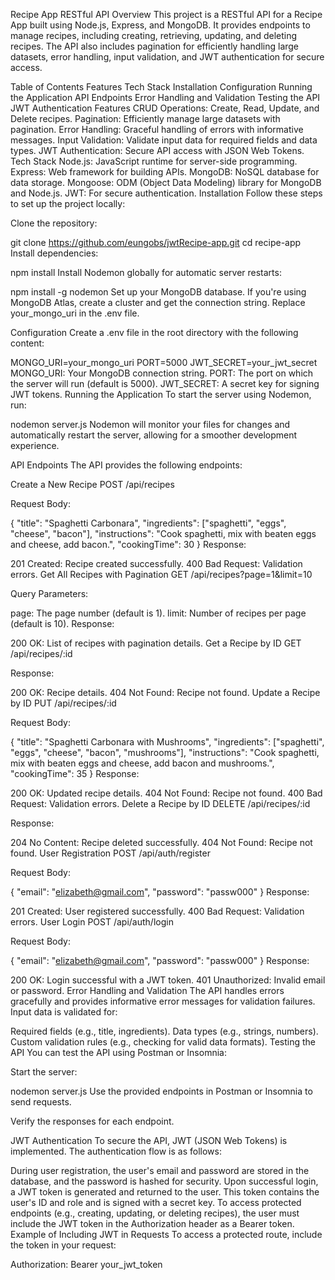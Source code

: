 Recipe App RESTful API
Overview
This project is a RESTful API for a Recipe App built using Node.js, Express, and MongoDB. It provides endpoints to manage recipes, including creating, retrieving, updating, and deleting recipes. The API also includes pagination for efficiently handling large datasets, error handling, input validation, and JWT authentication for secure access.

Table of Contents
Features
Tech Stack
Installation
Configuration
Running the Application
API Endpoints
Error Handling and Validation
Testing the API
JWT Authentication
Features
CRUD Operations: Create, Read, Update, and Delete recipes.
Pagination: Efficiently manage large datasets with pagination.
Error Handling: Graceful handling of errors with informative messages.
Input Validation: Validate input data for required fields and data types.
JWT Authentication: Secure API access with JSON Web Tokens.
Tech Stack
Node.js: JavaScript runtime for server-side programming.
Express: Web framework for building APIs.
MongoDB: NoSQL database for data storage.
Mongoose: ODM (Object Data Modeling) library for MongoDB and Node.js.
JWT: For secure authentication.
Installation
Follow these steps to set up the project locally:

Clone the repository:

git clone https://github.com/eungobs/jwtRecipe-app.git
cd recipe-app
Install dependencies:

npm install
Install Nodemon globally for automatic server restarts:

npm install -g nodemon
Set up your MongoDB database. If you're using MongoDB Atlas, create a cluster and get the connection string. Replace your_mongo_uri in the .env file.

Configuration
Create a .env file in the root directory with the following content:

MONGO_URI=your_mongo_uri
PORT=5000
JWT_SECRET=your_jwt_secret
MONGO_URI: Your MongoDB connection string.
PORT: The port on which the server will run (default is 5000).
JWT_SECRET: A secret key for signing JWT tokens.
Running the Application
To start the server using Nodemon, run:

nodemon server.js
Nodemon will monitor your files for changes and automatically restart the server, allowing for a smoother development experience.

API Endpoints
The API provides the following endpoints:

Create a New Recipe
POST /api/recipes

Request Body:

{
  "title": "Spaghetti Carbonara",
  "ingredients": ["spaghetti", "eggs", "cheese", "bacon"],
  "instructions": "Cook spaghetti, mix with beaten eggs and cheese, add bacon.",
  "cookingTime": 30
}
Response:

201 Created: Recipe created successfully.
400 Bad Request: Validation errors.
Get All Recipes with Pagination
GET /api/recipes?page=1&limit=10

Query Parameters:

page: The page number (default is 1).
limit: Number of recipes per page (default is 10).
Response:

200 OK: List of recipes with pagination details.
Get a Recipe by ID
GET /api/recipes/:id

Response:

200 OK: Recipe details.
404 Not Found: Recipe not found.
Update a Recipe by ID
PUT /api/recipes/:id

Request Body:

{
  "title": "Spaghetti Carbonara with Mushrooms",
  "ingredients": ["spaghetti", "eggs", "cheese", "bacon", "mushrooms"],
  "instructions": "Cook spaghetti, mix with beaten eggs and cheese, add bacon and mushrooms.",
  "cookingTime": 35
}
Response:

200 OK: Updated recipe details.
404 Not Found: Recipe not found.
400 Bad Request: Validation errors.
Delete a Recipe by ID
DELETE /api/recipes/:id

Response:

204 No Content: Recipe deleted successfully.
404 Not Found: Recipe not found.
User Registration
POST /api/auth/register

Request Body:

{
  "email": "elizabeth@gmail.com",
  "password": "passw000"
}
Response:

201 Created: User registered successfully.
400 Bad Request: Validation errors.
User Login
POST /api/auth/login

Request Body:

{
  "email": "elizabeth@gmail.com",
  "password": "passw000"
}
Response:

200 OK: Login successful with a JWT token.
401 Unauthorized: Invalid email or password.
Error Handling and Validation
The API handles errors gracefully and provides informative error messages for validation failures. Input data is validated for:

Required fields (e.g., title, ingredients).
Data types (e.g., strings, numbers).
Custom validation rules (e.g., checking for valid data formats).
Testing the API
You can test the API using Postman or Insomnia:

Start the server:

nodemon server.js
Use the provided endpoints in Postman or Insomnia to send requests.

Verify the responses for each endpoint.

JWT Authentication
To secure the API, JWT (JSON Web Tokens) is implemented. The authentication flow is as follows:

During user registration, the user's email and password are stored in the database, and the password is hashed for security.
Upon successful login, a JWT token is generated and returned to the user. This token contains the user's ID and role and is signed with a secret key.
To access protected endpoints (e.g., creating, updating, or deleting recipes), the user must include the JWT token in the Authorization header as a Bearer token.
Example of Including JWT in Requests
To access a protected route, include the token in your request:


Authorization: Bearer your_jwt_token